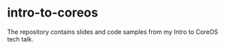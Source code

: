 # intro-to-coreos

The repository contains slides and code samples from my Intro to CoreOS tech 
talk.
